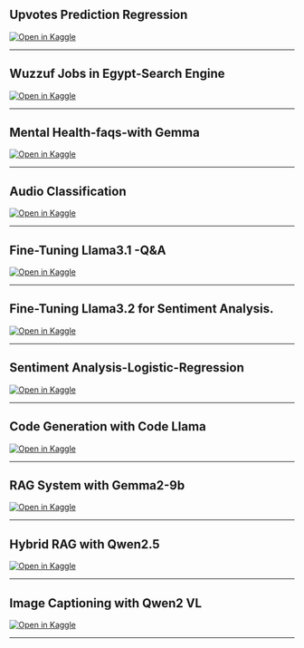 ## Upvotes Prediction Regression 
[![Open in Kaggle](https://kaggle.com/static/images/open-in-kaggle.svg)](https://www.kaggle.com/code/olfatsyed/upvotes-prediction-regression)
*********************************************************************************
## Wuzzuf Jobs in Egypt-Search Engine
[![Open in Kaggle](https://kaggle.com/static/images/open-in-kaggle.svg)](https://www.kaggle.com/code/olfatsyed/wuzzuf-jobs-in-egypt-search-engine)
***********************************************************************
## Mental Health-faqs-with Gemma
[![Open in Kaggle](https://kaggle.com/static/images/open-in-kaggle.svg)](https://www.kaggle.com/code/olfatsyed/mental-health-faqs-with-gemma)
*************************************************************************
## Audio Classification 
[![Open in Kaggle](https://kaggle.com/static/images/open-in-kaggle.svg)](https://www.kaggle.com/code/olfatsyed/audio-classification)
************************************************************************
## Fine-Tuning Llama3.1 -Q&A  
[![Open in Kaggle](https://kaggle.com/static/images/open-in-kaggle.svg)](https://www.kaggle.com/code/olfatsyed/fine-tuning-llama3-1-q-a)
*************************************************************************
## Fine-Tuning Llama3.2 for Sentiment Analysis.
[![Open in Kaggle](https://kaggle.com/static/images/open-in-kaggle.svg)](https://www.kaggle.com/code/olfatsyed/fine-tuning-llama3-2-for-sentiment-analysis)
***************************************************************************
## Sentiment Analysis-Logistic-Regression
[![Open in Kaggle](https://kaggle.com/static/images/open-in-kaggle.svg)](https://www.kaggle.com/code/olfatsyed/sentiment-analysis-logistic-regression)
****************************************************************************
## Code Generation with Code Llama
[![Open in Kaggle](https://kaggle.com/static/images/open-in-kaggle.svg)]( https://www.kaggle.com/code/olfatsyed/code-generation-with-code-llama)
****************************************************************************
## RAG System with Gemma2-9b
[![Open in Kaggle](https://kaggle.com/static/images/open-in-kaggle.svg)](https://www.kaggle.com/code/olfatsyed/rag-system-with-gemma2-9b)
****************************************************************************
## Hybrid RAG with Qwen2.5
[![Open in Kaggle](https://kaggle.com/static/images/open-in-kaggle.svg)](https://www.kaggle.com/code/olfatsyed/hybrid-rag-with-qwen2-5)
****************************************************************************
## Image Captioning with Qwen2 VL
[![Open in Kaggle](https://kaggle.com/static/images/open-in-kaggle.svg)](https://www.kaggle.com/code/olfatsyed/image-captioning-with-qwen2-vl)
****************************************************************************
